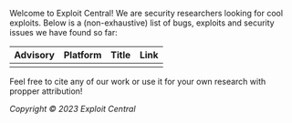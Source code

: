 Welcome to Exploit Central! We are security researchers looking for cool exploits. Below is a (non-exhaustive) list of bugs, exploits and security issues we have found so far:

| Advisory | Platform | Title | Link |
|---|---|---|---|
|  |  |  |  |

Feel free to cite any of our work or use it for your own research with propper attribution!

*Copyright © 2023 Exploit Central*
